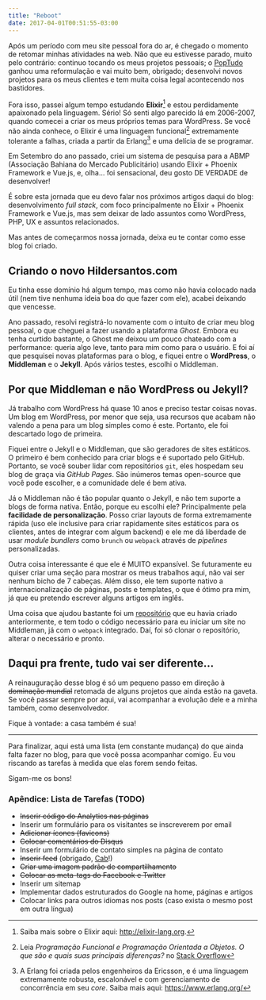 ```yaml
---
title: "Reboot"
date: 2017-04-01T00:51:55-03:00
---
```



Após um período com meu site pessoal fora do ar, é chegado o momento de retomar minhas atividades na web. Não que eu estivesse parado, muito pelo contrário: continuo tocando os meus projetos pessoais; o [PopTudo](https://poptudo.com) ganhou uma reformulação e vai muito bem, obrigado; desenvolvi novos projetos para os meus clientes e tem muita coisa legal acontecendo nos bastidores.

Fora isso, passei algum tempo estudando **Elixir**[^1]  e estou perdidamente apaixonado pela linguagem. Sério! Só senti algo parecido lá em 2006-2007, quando comecei a criar os meus próprios temas para WordPress. Se você não ainda conhece, o Elixir é uma linguagem funcional[^2] extremamente tolerante a falhas, criada a partir da Erlang[^3] e uma delícia de se programar.

Em Setembro do ano passado, criei um sistema de pesquisa para a ABMP (Associação Bahiana do Mercado Publicitário) usando Elixir + Phoenix Framework e Vue.js, e, olha... foi sensacional, deu gosto DE VERDADE de desenvolver!

É sobre esta jornada que eu devo falar nos próximos artigos daqui do blog: desenvolvimento *full stack*, com foco principalmente no Elixir + Phoenix Framework e Vue.js, mas sem deixar de lado assuntos como WordPress, PHP, UX e assuntos relacionados.

Mas antes de começarmos nossa jornada, deixa eu te contar como esse blog foi criado.

## Criando o novo Hildersantos.com

Eu tinha esse domínio há algum tempo, mas como não havia colocado nada útil (nem tive nenhuma ideia boa do que fazer com ele), acabei deixando que vencesse.

Ano passado, resolvi registrá-lo novamente com o intuito de criar meu blog pessoal, o que cheguei a fazer usando a plataforma *Ghost*. Embora eu tenha curtido bastante, o Ghost me deixou um pouco chateado com a performance: queria algo leve, tanto para mim como para o usuário. E foi aí que pesquisei novas plataformas para o blog, e fiquei entre o **WordPress**, o **Middleman** e o **Jekyll**. Após vários testes, escolhi o Middleman.

## Por que Middleman e não WordPress ou Jekyll?

Já trabalho com WordPress há quase 10 anos e preciso testar coisas novas. Um blog em WordPress, por menor que seja, usa recursos que acabam não valendo a pena para um blog simples como é este. Portanto, ele foi descartado logo de primeira.

Fiquei entre o Jekyll e o Middleman, que são geradores de sites estáticos. O primeiro é bem conhecido para criar blogs e é suportado pelo GitHub. Portanto, se você souber lidar com repositórios `git`, eles hospedam seu blog de graça via *GitHub Pages*. São inúmeros temas open-source que você pode escolher, e a comunidade dele é bem ativa.

Já o Middleman não é tão popular quanto o Jekyll, e não tem suporte a blogs de forma nativa. Então, porque eu escolhi ele? Principalmente pela **facilidade de personalização**. Posso criar layouts de forma extremamente rápida (uso ele inclusive para criar rapidamente sites estáticos para os clientes, antes de integrar com algum backend) e ele me dá liberdade de usar *module bundlers* como `brunch` ou `webpack` através de *pipelines* personalizadas.

Outra coisa interessante é que ele é MUITO expansível. Se futuramente eu quiser criar uma seção para mostrar os meus trabalhos aqui, não vai ser nenhum bicho de 7 cabeças. Além disso, ele tem suporte nativo a internacionalização de páginas, posts e templates, o que é ótimo pra mim, já que eu pretendo escrever alguns artigos em inglês.

Uma coisa que ajudou bastante foi um [repositório](https://github.com/hildersantos/middleman-on-steroids) que eu havia  criado anteriormente, e tem todo o código necessário para eu iniciar um site no Middleman, já com o `webpack` integrado. Daí, foi só clonar o repositório, alterar o necessário e pronto.

## Daqui pra frente, tudo vai ser diferente...

A reinauguração desse blog é só um pequeno passo em direção à ~~dominação mundial~~ retomada de alguns projetos que ainda estão na gaveta. Se você passar sempre por aqui, vai acompanhar a evolução dele e a minha também, como desenvolvedor.

Fique à vontade: a casa também é sua!

---

Para finalizar, aqui está uma lista (em constante mudança) do que ainda falta fazer no blog, para que você possa acompanhar comigo. Eu vou riscando as tarefas à medida que elas forem sendo feitas.

Sigam-me os bons!

### Apêndice: Lista de Tarefas (TODO)

* ~~Inserir código do Analytics nas páginas~~
* Inserir um formulário para os visitantes se inscreverem por email
* ~~Adicionar ícones (favicons)~~
* ~~Colocar comentários do Disqus~~
* Inserir um formulário de contato simples na página de contato
* ~~Inserir feed~~ (obrigado, [Cab](https://twitter.com/pcab/status/848637395113213953)!)
* ~~Criar uma imagem padrão de compartilhamento~~
* ~~Colocar as meta-tags do Facebook e Twitter~~
* Inserir um sitemap
* Implementar dados estruturados do Google na home, páginas e artigos
* Colocar links para outros idiomas nos posts (caso exista o mesmo post em outra língua)

[^1]: Saiba mais sobre o Elixir aqui: http://elixir-lang.org.
[^2]: Leia *Programação Funcional e Programação Orientada a Objetos. O que são e quais suas principais diferenças?* no [Stack Overflow](http://pt.stackoverflow.com/questions/13372/programa%C3%A7%C3%A3o-funcional-e-programa%C3%A7%C3%A3o-orientada-a-objetos-o-que-s%C3%A3o-e-quais-suas)
[^3]: A Erlang foi criada pelos engenheiros da Ericsson, e é uma linguagem extremamente robusta, escalonável e com gerenciamento de concorrência em seu *core*. Saiba mais aqui: https://www.erlang.org/